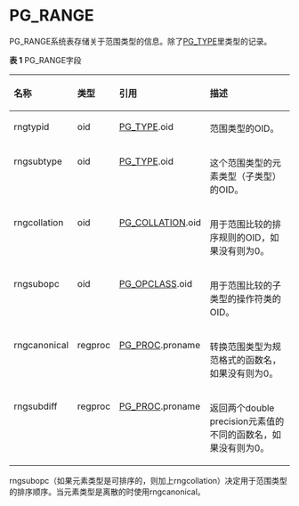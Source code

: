 # PG\_RANGE<a name="ZH-CN_TOPIC_0242385837"></a>

PG\_RANGE系统表存储关于范围类型的信息。除了[PG\_TYPE](PG_TYPE.md)里类型的记录。

**表 1**  PG\_RANGE字段

<a name="zh-cn_topic_0237122309_zh-cn_topic_0059778637_t14023b1924564a5e9e78b1b4522499d4"></a>
<table><thead align="left"><tr id="zh-cn_topic_0237122309_zh-cn_topic_0059778637_r4e6631f513f14aa896f0ea22ec21ac2e"><th class="cellrowborder" valign="top" width="18.04%" id="mcps1.2.5.1.1"><p id="zh-cn_topic_0237122309_zh-cn_topic_0059778637_a254b78dcb69b44928c71afba9f4888f4"><a name="zh-cn_topic_0237122309_zh-cn_topic_0059778637_a254b78dcb69b44928c71afba9f4888f4"></a><a name="zh-cn_topic_0237122309_zh-cn_topic_0059778637_a254b78dcb69b44928c71afba9f4888f4"></a>名称</p>
</th>
<th class="cellrowborder" valign="top" width="12.41%" id="mcps1.2.5.1.2"><p id="zh-cn_topic_0237122309_zh-cn_topic_0059778637_a67d752ce4cd94bc48af58f15a45c87a7"><a name="zh-cn_topic_0237122309_zh-cn_topic_0059778637_a67d752ce4cd94bc48af58f15a45c87a7"></a><a name="zh-cn_topic_0237122309_zh-cn_topic_0059778637_a67d752ce4cd94bc48af58f15a45c87a7"></a>类型</p>
</th>
<th class="cellrowborder" valign="top" width="28.03%" id="mcps1.2.5.1.3"><p id="zh-cn_topic_0237122309_zh-cn_topic_0059778637_a56b16a82706d4ae2a9178d2b8d0d3d97"><a name="zh-cn_topic_0237122309_zh-cn_topic_0059778637_a56b16a82706d4ae2a9178d2b8d0d3d97"></a><a name="zh-cn_topic_0237122309_zh-cn_topic_0059778637_a56b16a82706d4ae2a9178d2b8d0d3d97"></a>引用</p>
</th>
<th class="cellrowborder" valign="top" width="41.52%" id="mcps1.2.5.1.4"><p id="zh-cn_topic_0237122309_zh-cn_topic_0059778637_af33d0fe92e7e440c81fd8dd91f4b04b1"><a name="zh-cn_topic_0237122309_zh-cn_topic_0059778637_af33d0fe92e7e440c81fd8dd91f4b04b1"></a><a name="zh-cn_topic_0237122309_zh-cn_topic_0059778637_af33d0fe92e7e440c81fd8dd91f4b04b1"></a>描述</p>
</th>
</tr>
</thead>
<tbody><tr id="zh-cn_topic_0237122309_zh-cn_topic_0059778637_r04e67f5992524433bd9c3398107bb316"><td class="cellrowborder" valign="top" width="18.04%" headers="mcps1.2.5.1.1 "><p id="zh-cn_topic_0237122309_zh-cn_topic_0059778637_a0f246ea2a87246b3b977590eb6812c69"><a name="zh-cn_topic_0237122309_zh-cn_topic_0059778637_a0f246ea2a87246b3b977590eb6812c69"></a><a name="zh-cn_topic_0237122309_zh-cn_topic_0059778637_a0f246ea2a87246b3b977590eb6812c69"></a>rngtypid</p>
</td>
<td class="cellrowborder" valign="top" width="12.41%" headers="mcps1.2.5.1.2 "><p id="zh-cn_topic_0237122309_zh-cn_topic_0059778637_a2fabc5649f54467cb02289cd971ab36c"><a name="zh-cn_topic_0237122309_zh-cn_topic_0059778637_a2fabc5649f54467cb02289cd971ab36c"></a><a name="zh-cn_topic_0237122309_zh-cn_topic_0059778637_a2fabc5649f54467cb02289cd971ab36c"></a>oid</p>
</td>
<td class="cellrowborder" valign="top" width="28.03%" headers="mcps1.2.5.1.3 "><p id="zh-cn_topic_0237122309_zh-cn_topic_0059778637_a4e1243b60ae9461a930696864c4a3159"><a name="zh-cn_topic_0237122309_zh-cn_topic_0059778637_a4e1243b60ae9461a930696864c4a3159"></a><a name="zh-cn_topic_0237122309_zh-cn_topic_0059778637_a4e1243b60ae9461a930696864c4a3159"></a><a href="PG_TYPE.md">PG_TYPE</a>.oid</p>
</td>
<td class="cellrowborder" valign="top" width="41.52%" headers="mcps1.2.5.1.4 "><p id="zh-cn_topic_0237122309_zh-cn_topic_0059778637_a75dd51d670c84667b387df794c1fcccc"><a name="zh-cn_topic_0237122309_zh-cn_topic_0059778637_a75dd51d670c84667b387df794c1fcccc"></a><a name="zh-cn_topic_0237122309_zh-cn_topic_0059778637_a75dd51d670c84667b387df794c1fcccc"></a>范围类型的OID。</p>
</td>
</tr>
<tr id="zh-cn_topic_0237122309_zh-cn_topic_0059778637_r5a5b88d220004e62b53218ea6f6870ca"><td class="cellrowborder" valign="top" width="18.04%" headers="mcps1.2.5.1.1 "><p id="zh-cn_topic_0237122309_zh-cn_topic_0059778637_a8370ca9489e64506a99236819b881c04"><a name="zh-cn_topic_0237122309_zh-cn_topic_0059778637_a8370ca9489e64506a99236819b881c04"></a><a name="zh-cn_topic_0237122309_zh-cn_topic_0059778637_a8370ca9489e64506a99236819b881c04"></a>rngsubtype</p>
</td>
<td class="cellrowborder" valign="top" width="12.41%" headers="mcps1.2.5.1.2 "><p id="zh-cn_topic_0237122309_zh-cn_topic_0059778637_a17cb463a1a0042c38313ad6d1353ba91"><a name="zh-cn_topic_0237122309_zh-cn_topic_0059778637_a17cb463a1a0042c38313ad6d1353ba91"></a><a name="zh-cn_topic_0237122309_zh-cn_topic_0059778637_a17cb463a1a0042c38313ad6d1353ba91"></a>oid</p>
</td>
<td class="cellrowborder" valign="top" width="28.03%" headers="mcps1.2.5.1.3 "><p id="zh-cn_topic_0237122309_zh-cn_topic_0059778637_a2e3d95811cb64efe97e37beb3ae5aabb"><a name="zh-cn_topic_0237122309_zh-cn_topic_0059778637_a2e3d95811cb64efe97e37beb3ae5aabb"></a><a name="zh-cn_topic_0237122309_zh-cn_topic_0059778637_a2e3d95811cb64efe97e37beb3ae5aabb"></a><a href="PG_TYPE.md">PG_TYPE</a>.oid</p>
</td>
<td class="cellrowborder" valign="top" width="41.52%" headers="mcps1.2.5.1.4 "><p id="zh-cn_topic_0237122309_zh-cn_topic_0059778637_a1ba9cb40ad624c5a9be2fd0ae62487a9"><a name="zh-cn_topic_0237122309_zh-cn_topic_0059778637_a1ba9cb40ad624c5a9be2fd0ae62487a9"></a><a name="zh-cn_topic_0237122309_zh-cn_topic_0059778637_a1ba9cb40ad624c5a9be2fd0ae62487a9"></a>这个范围类型的元素类型（子类型）的OID。</p>
</td>
</tr>
<tr id="zh-cn_topic_0237122309_zh-cn_topic_0059778637_r5e4d542d6f7c46ecb6bfa0ace6895323"><td class="cellrowborder" valign="top" width="18.04%" headers="mcps1.2.5.1.1 "><p id="zh-cn_topic_0237122309_zh-cn_topic_0059778637_aa812b3f1a62f446bbf272da817e1223a"><a name="zh-cn_topic_0237122309_zh-cn_topic_0059778637_aa812b3f1a62f446bbf272da817e1223a"></a><a name="zh-cn_topic_0237122309_zh-cn_topic_0059778637_aa812b3f1a62f446bbf272da817e1223a"></a>rngcollation</p>
</td>
<td class="cellrowborder" valign="top" width="12.41%" headers="mcps1.2.5.1.2 "><p id="zh-cn_topic_0237122309_zh-cn_topic_0059778637_a3c3d1d1cedab439eb710b1b8e8964312"><a name="zh-cn_topic_0237122309_zh-cn_topic_0059778637_a3c3d1d1cedab439eb710b1b8e8964312"></a><a name="zh-cn_topic_0237122309_zh-cn_topic_0059778637_a3c3d1d1cedab439eb710b1b8e8964312"></a>oid</p>
</td>
<td class="cellrowborder" valign="top" width="28.03%" headers="mcps1.2.5.1.3 "><p id="zh-cn_topic_0237122309_zh-cn_topic_0059778637_a59a637af38d1492a98c0722946e1f7db"><a name="zh-cn_topic_0237122309_zh-cn_topic_0059778637_a59a637af38d1492a98c0722946e1f7db"></a><a name="zh-cn_topic_0237122309_zh-cn_topic_0059778637_a59a637af38d1492a98c0722946e1f7db"></a><a href="PG_COLLATION.md">PG_COLLATION</a>.oid</p>
</td>
<td class="cellrowborder" valign="top" width="41.52%" headers="mcps1.2.5.1.4 "><p id="zh-cn_topic_0237122309_zh-cn_topic_0059778637_a6a04fe0e13d04eb1aec77ed0d2891278"><a name="zh-cn_topic_0237122309_zh-cn_topic_0059778637_a6a04fe0e13d04eb1aec77ed0d2891278"></a><a name="zh-cn_topic_0237122309_zh-cn_topic_0059778637_a6a04fe0e13d04eb1aec77ed0d2891278"></a>用于范围比较的排序规则的OID，如果没有则为0。</p>
</td>
</tr>
<tr id="zh-cn_topic_0237122309_zh-cn_topic_0059778637_r52e5c9c931084a52937cc948e60b5a2c"><td class="cellrowborder" valign="top" width="18.04%" headers="mcps1.2.5.1.1 "><p id="zh-cn_topic_0237122309_zh-cn_topic_0059778637_aa4fd917d0e9244af82200067215dd815"><a name="zh-cn_topic_0237122309_zh-cn_topic_0059778637_aa4fd917d0e9244af82200067215dd815"></a><a name="zh-cn_topic_0237122309_zh-cn_topic_0059778637_aa4fd917d0e9244af82200067215dd815"></a>rngsubopc</p>
</td>
<td class="cellrowborder" valign="top" width="12.41%" headers="mcps1.2.5.1.2 "><p id="zh-cn_topic_0237122309_zh-cn_topic_0059778637_ad51c0ffc032647e7916d9e6a0c79b5ce"><a name="zh-cn_topic_0237122309_zh-cn_topic_0059778637_ad51c0ffc032647e7916d9e6a0c79b5ce"></a><a name="zh-cn_topic_0237122309_zh-cn_topic_0059778637_ad51c0ffc032647e7916d9e6a0c79b5ce"></a>oid</p>
</td>
<td class="cellrowborder" valign="top" width="28.03%" headers="mcps1.2.5.1.3 "><p id="zh-cn_topic_0237122309_zh-cn_topic_0059778637_abf793fbd6e5e40099df1cd5401eae8d5"><a name="zh-cn_topic_0237122309_zh-cn_topic_0059778637_abf793fbd6e5e40099df1cd5401eae8d5"></a><a name="zh-cn_topic_0237122309_zh-cn_topic_0059778637_abf793fbd6e5e40099df1cd5401eae8d5"></a><a href="PG_OPCLASS.md">PG_OPCLASS</a>.oid</p>
</td>
<td class="cellrowborder" valign="top" width="41.52%" headers="mcps1.2.5.1.4 "><p id="zh-cn_topic_0237122309_zh-cn_topic_0059778637_af4bc02a0ee3c4ab284fd5b4bbec40b21"><a name="zh-cn_topic_0237122309_zh-cn_topic_0059778637_af4bc02a0ee3c4ab284fd5b4bbec40b21"></a><a name="zh-cn_topic_0237122309_zh-cn_topic_0059778637_af4bc02a0ee3c4ab284fd5b4bbec40b21"></a>用于范围比较的子类型的操作符类的OID。</p>
</td>
</tr>
<tr id="zh-cn_topic_0237122309_zh-cn_topic_0059778637_r8e0e8e4b91b340b0a65912a3c555d2ec"><td class="cellrowborder" valign="top" width="18.04%" headers="mcps1.2.5.1.1 "><p id="zh-cn_topic_0237122309_zh-cn_topic_0059778637_aaafb3968ebd3402ea229c0a94a3a905f"><a name="zh-cn_topic_0237122309_zh-cn_topic_0059778637_aaafb3968ebd3402ea229c0a94a3a905f"></a><a name="zh-cn_topic_0237122309_zh-cn_topic_0059778637_aaafb3968ebd3402ea229c0a94a3a905f"></a>rngcanonical</p>
</td>
<td class="cellrowborder" valign="top" width="12.41%" headers="mcps1.2.5.1.2 "><p id="zh-cn_topic_0237122309_zh-cn_topic_0059778637_a4f0b5df8532b430a88ec5c86f8c082f2"><a name="zh-cn_topic_0237122309_zh-cn_topic_0059778637_a4f0b5df8532b430a88ec5c86f8c082f2"></a><a name="zh-cn_topic_0237122309_zh-cn_topic_0059778637_a4f0b5df8532b430a88ec5c86f8c082f2"></a>regproc</p>
</td>
<td class="cellrowborder" valign="top" width="28.03%" headers="mcps1.2.5.1.3 "><p id="zh-cn_topic_0237122309_zh-cn_topic_0059778637_af5286da9f4364411a0e5c7ad74fe214a"><a name="zh-cn_topic_0237122309_zh-cn_topic_0059778637_af5286da9f4364411a0e5c7ad74fe214a"></a><a name="zh-cn_topic_0237122309_zh-cn_topic_0059778637_af5286da9f4364411a0e5c7ad74fe214a"></a><a href="PG_PROC.md">PG_PROC</a>.proname</p>
</td>
<td class="cellrowborder" valign="top" width="41.52%" headers="mcps1.2.5.1.4 "><p id="zh-cn_topic_0237122309_zh-cn_topic_0059778637_a698a34f5924e432994e63a62ff1bcc5a"><a name="zh-cn_topic_0237122309_zh-cn_topic_0059778637_a698a34f5924e432994e63a62ff1bcc5a"></a><a name="zh-cn_topic_0237122309_zh-cn_topic_0059778637_a698a34f5924e432994e63a62ff1bcc5a"></a>转换范围类型为规范格式的函数名，如果没有则为0。</p>
</td>
</tr>
<tr id="zh-cn_topic_0237122309_zh-cn_topic_0059778637_r00a3a77902524ddda1900d023a993ddb"><td class="cellrowborder" valign="top" width="18.04%" headers="mcps1.2.5.1.1 "><p id="zh-cn_topic_0237122309_zh-cn_topic_0059778637_acea22bc4471e47debf4c55dadf56f593"><a name="zh-cn_topic_0237122309_zh-cn_topic_0059778637_acea22bc4471e47debf4c55dadf56f593"></a><a name="zh-cn_topic_0237122309_zh-cn_topic_0059778637_acea22bc4471e47debf4c55dadf56f593"></a>rngsubdiff</p>
</td>
<td class="cellrowborder" valign="top" width="12.41%" headers="mcps1.2.5.1.2 "><p id="zh-cn_topic_0237122309_zh-cn_topic_0059778637_ab71b2475edd24293aa5d5e940d108dff"><a name="zh-cn_topic_0237122309_zh-cn_topic_0059778637_ab71b2475edd24293aa5d5e940d108dff"></a><a name="zh-cn_topic_0237122309_zh-cn_topic_0059778637_ab71b2475edd24293aa5d5e940d108dff"></a>regproc</p>
</td>
<td class="cellrowborder" valign="top" width="28.03%" headers="mcps1.2.5.1.3 "><p id="zh-cn_topic_0237122309_zh-cn_topic_0059778637_a8631df77cd8a4700b43e8e8ec4ee22ac"><a name="zh-cn_topic_0237122309_zh-cn_topic_0059778637_a8631df77cd8a4700b43e8e8ec4ee22ac"></a><a name="zh-cn_topic_0237122309_zh-cn_topic_0059778637_a8631df77cd8a4700b43e8e8ec4ee22ac"></a><a href="PG_PROC.md">PG_PROC</a>.proname</p>
</td>
<td class="cellrowborder" valign="top" width="41.52%" headers="mcps1.2.5.1.4 "><p id="zh-cn_topic_0237122309_zh-cn_topic_0059778637_a10743efad47a45f59872da68e56cf723"><a name="zh-cn_topic_0237122309_zh-cn_topic_0059778637_a10743efad47a45f59872da68e56cf723"></a><a name="zh-cn_topic_0237122309_zh-cn_topic_0059778637_a10743efad47a45f59872da68e56cf723"></a>返回两个double precision元素值的不同的函数名，如果没有则为0。</p>
</td>
</tr>
</tbody>
</table>

rngsubopc（如果元素类型是可排序的，则加上rngcollation）决定用于范围类型的排序顺序。当元素类型是离散的时使用rngcanonical。


